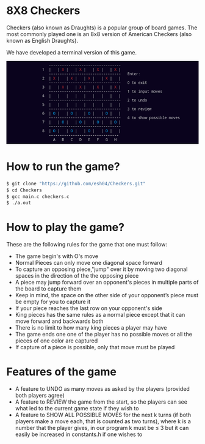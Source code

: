 # 8X8 Checkers

Checkers (also known as Draughts) is a popular group of board games. The most commonly played one is an 8x8 version of American Checkers (also known as English Draughts).

We have developed a terminal version of this game.

![checkers terminal](./checkers.png)

# How to run the game?

```bash
$ git clone "https://github.com/esh04/Checkers.git"
$ cd Checkers
$ gcc main.c checkers.c
$ ./a.out
```

# How to play the game?

These are the following rules for the game that one must follow:

- The game begin's with O's move
- Normal Pieces can only move one diagonal space forward
- To capture an opposing piece,"jump" over it by moving two diagonal spaces in the direction of
the the opposing piece
- A piece may jump forward over an opponent's pieces in multiple parts of the board to capture
them
- Keep in mind, the space on the other side of your opponent’s piece must be empty for you to capture it
- If your piece reaches the last row on your opponent's side
- King pieces has the same rules as a normal piece except that it can move forward and backwards both
- There is no limit to how many king pieces a player may have
- The game ends one one of the player has no possible moves or all the pieces of one color are captured
- If capture of a piece is possible, only that move must be played

# Features of the game

- A feature to UNDO as many moves as asked by the players (provided both players agree)
- A feature to REVIEW the game from the start, so the players can see what led to the current game state if they wish to
- A feature to SHOW ALL POSSIBLE MOVES for the next k turns (if both players make a move each, that is counted as two turns), where k is a number that the player gives, in our program k must be ≤ 3 but it can easily be increased in constants.h if one wishes to
